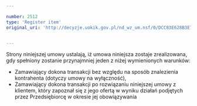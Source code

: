 ```yaml
---

number: 2512
type: 'Register item'
original_uri: 'http://decyzje.uokik.gov.pl/nd_wz_um.nsf/0/DCC83E628B3E7065C125791000407E1F?OpenDocument'


---
```


Strony niniejszej umowy ustalają, iż umowa niniejsza zostaje zrealizowana, gdy spełniony zostanie przynajmniej jeden z niżej wymienionych warunków: 
- Zamawiający dokona transakcji bez względu na sposób znalezienia kontrahenta (dotyczy umowy na wyłączność), 
- Zamawiający dokona transakcji po rozwiązaniu niniejszej umowy z klientem, który zapoznał się z jego ofertą w wyniku działań podjętych przez Przedsiębiorcę w okresie jej obowiązywania
